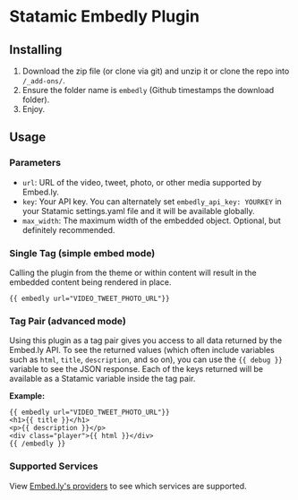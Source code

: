 Statamic Embedly Plugin
================================

## Installing
1. Download the zip file (or clone via git) and unzip it or clone the repo into `/_add-ons/`.
2. Ensure the folder name is `embedly` (Github timestamps the download folder).
3. Enjoy.

## Usage

### Parameters

- `url`: URL of the video, tweet, photo, or other media supported by Embed.ly.
- `key`: Your API key. You can alternately set `embedly_api_key: YOURKEY` in your Statamic settings.yaml file and it will be available globally.
- `max_width`: The maximum width of the embedded object. Optional, but definitely recommended.

### Single Tag (simple embed mode)

Calling the plugin from the theme or within content will result in the embedded content being rendered in place.

```
{{ embedly url="VIDEO_TWEET_PHOTO_URL"}}
```

### Tag Pair (advanced mode)

Using this plugin as a tag pair gives you access to all data returned by the Embed.ly API. To see the returned values (which often include variables such as `html`, `title`, `description`, and so on), you can use the `{{ debug }}` variable to see the JSON response. Each of the keys returned will be available as a Statamic variable inside the tag pair.

**Example:**

```
{{ embedly url="VIDEO_TWEET_PHOTO_URL"}}
<h1>{{ title }}</h1>
<p>{{ description }}</p>
<div class="player">{{ html }}</div>
{{ /embedly }}
```

### Supported Services
View [Embed.ly's providers](http://embed.ly/providers) to see which services are supported.
